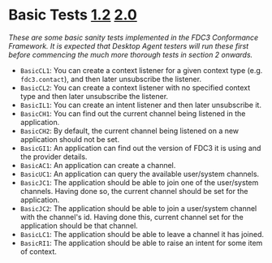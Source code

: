 # Basic Tests [1.2](https://img.shields.io/badge/FDC3-1.2-green) [2.0](https://img.shields.io/badge/FDC3-2.0-blue)

_These are some basic sanity tests implemented in the FDC3 Conformance Framework.  It is expected that Desktop Agent testers will run these first before commencing the much more thorough tests in section 2 onwards._

- `BasicCL1`: You can create a context listener for a given context type (e.g. `fdc3.contact`), and then later unsubscribe the listener.
- `BasicCL2`: You can create a context listener with no specified context type and then later unsubscribe the listener.
- `BasicIL1`: You can create an intent listener and then later unsubscribe it.
- `BasicCH1`: You can find out the current channel being listened in the application.
- `BasicCH2`: By default, the current channel being listened on a new application should not be set. 
- `BasicGI1`: An application can find out the version of FDC3 it is using and the provider details. 
- `BasicAC1`: An application can create a channel. 
- `BasicUC1`: An application can query the available user/system channels.
- `BasicJC1`: The application should be able to join one of the user/system channels.  Having done so, the current channel should be set for the application.
- `BasicJC2`: The application should be able to join a user/system channel with the channel's id.  Having done this, current channel set for the application should be that channel.
- `BasicLC1`: The application should be able to leave a channel it has joined.
- `BasicRI1`: The application should be able to raise an intent for some item of context.
